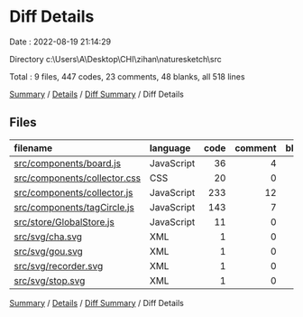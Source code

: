 # Diff Details

Date : 2022-08-19 21:14:29

Directory c:\\Users\\A\\Desktop\\CHI\\zihan\\naturesketch\\src

Total : 9 files,  447 codes, 23 comments, 48 blanks, all 518 lines

[Summary](results.md) / [Details](details.md) / [Diff Summary](diff.md) / Diff Details

## Files
| filename | language | code | comment | blank | total |
| :--- | :--- | ---: | ---: | ---: | ---: |
| [src/components/board.js](/src/components/board.js) | JavaScript | 36 | 4 | 2 | 42 |
| [src/components/collector.css](/src/components/collector.css) | CSS | 20 | 0 | 2 | 22 |
| [src/components/collector.js](/src/components/collector.js) | JavaScript | 233 | 12 | 26 | 271 |
| [src/components/tagCircle.js](/src/components/tagCircle.js) | JavaScript | 143 | 7 | 17 | 167 |
| [src/store/GlobalStore.js](/src/store/GlobalStore.js) | JavaScript | 11 | 0 | 1 | 12 |
| [src/svg/cha.svg](/src/svg/cha.svg) | XML | 1 | 0 | 0 | 1 |
| [src/svg/gou.svg](/src/svg/gou.svg) | XML | 1 | 0 | 0 | 1 |
| [src/svg/recorder.svg](/src/svg/recorder.svg) | XML | 1 | 0 | 0 | 1 |
| [src/svg/stop.svg](/src/svg/stop.svg) | XML | 1 | 0 | 0 | 1 |

[Summary](results.md) / [Details](details.md) / [Diff Summary](diff.md) / Diff Details